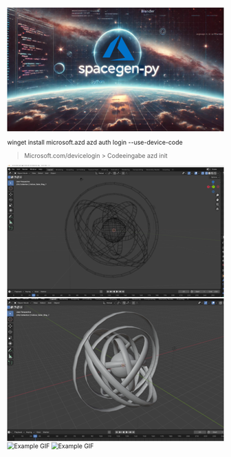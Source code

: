 


![Example GIF](SpaceGenBanner.png)




winget install microsoft.azd
azd auth login --use-device-code
> Microsoft.com/devicelogin > Codeeingabe
azd init

![Example GIF](v4.png)
![Example GIF](v3.png)
![Example GIF](V1.png)
![Example GIF](1.gif)